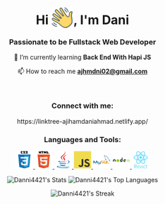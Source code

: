 <style>
    .waving {
        margin-bottom: -10px;
        animation: wave 2.5s infinite;
    }

    @keyframes wave {
        0%, 7% {
            transform: rotateZ(0);
        }
        
        15% {
            transform: rotateZ(-15deg);
        }
        
        20% {
            transform: rotateZ(10deg);
        }
        
        25% {
            transform: rotateZ(-10deg);
        }
    
        30% {
            transform: rotateZ(6deg);
        }
        
        35% {
            transform: rotateZ(-4deg);
        }
        
        40%, 100% {
            transform: rotateZ(0);
        }
    }
</style>

<h1 align="center">Hi <img src="./assets/wave.png" class="waving" width="50"/>, I'm Dani</h1>
<h3 align="center">Passionate to be Fullstack Web Developer</h3>
<div align="center">
  
 🌱 I’m currently learning **Back End With Hapi JS**

📫 How to reach me **ajhmdni02@gmail.com**

<br/>
  <h3>Connect with me:</h3>
https://linktree-ajihamdaniahmad.netlify.app/

<h3>Languages and Tools:</h3>
<p> <a href="https://www.w3schools.com/css/" target="_blank" rel="noreferrer"> <img src="https://raw.githubusercontent.com/devicons/devicon/master/icons/css3/css3-original-wordmark.svg" alt="css3" width="40" height="40"/> </a> <a href="https://www.w3.org/html/" target="_blank" rel="noreferrer"> <img src="https://raw.githubusercontent.com/devicons/devicon/master/icons/html5/html5-original-wordmark.svg" alt="html5" width="40" height="40"/> </a> <a href="https://www.java.com" target="_blank" rel="noreferrer"> <img src="https://raw.githubusercontent.com/devicons/devicon/master/icons/java/java-original.svg" alt="java" width="40" height="40"/> </a> <a href="https://developer.mozilla.org/en-US/docs/Web/JavaScript" target="_blank" rel="noreferrer"> <img src="https://raw.githubusercontent.com/devicons/devicon/master/icons/javascript/javascript-original.svg" alt="javascript" width="40" height="40"/> </a> <a href="https://www.mysql.com/" target="_blank" rel="noreferrer"> <img src="https://raw.githubusercontent.com/devicons/devicon/master/icons/mysql/mysql-original-wordmark.svg" alt="mysql" width="40" height="40"/> </a> <a href="https://nodejs.org" target="_blank" rel="noreferrer"> <img src="https://raw.githubusercontent.com/devicons/devicon/master/icons/nodejs/nodejs-original-wordmark.svg" alt="nodejs" width="40" height="40"/> </a> <a href="https://reactjs.org/" target="_blank" rel="noreferrer"> <img src="https://raw.githubusercontent.com/devicons/devicon/master/icons/react/react-original-wordmark.svg" alt="react" width="40" height="40"/> </a> </p>

![Danni4421's Stats](https://github-readme-stats.vercel.app/api?username=Danni4421&theme=tokyonight&show_icons=true&hide_border=true&count_private=false)
![Danni4421's Top Languages](https://github-readme-stats.vercel.app/api/top-langs/?username=Danni4421&theme=tokyonight&show_icons=true&hide_border=true&layout=compact)

![Danni4421's Streak](https://github-readme-streak-stats.herokuapp.com/?user=Danni4421&theme=tokyonight&hide_border=true)

</div>
